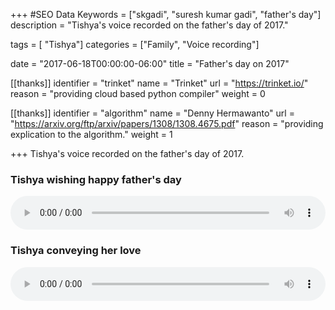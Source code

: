 +++
#SEO Data
Keywords = ["skgadi", "suresh kumar gadi", "father's day"]
description = "Tishya's voice recorded on the father's day of 2017."

tags = [ "Tishya"]
categories = ["Family", "Voice recording"]

date = "2017-06-18T00:00:00-06:00"
title = "Father's day on 2017"

[[thanks]]
	identifier = "trinket"
	name = "Trinket"
	url = "https://trinket.io/"
	reason = "providing cloud based python compiler"
	weight = 0

[[thanks]]
	identifier = "algorithm"
	name = "Denny Hermawanto"
	url = "https://arxiv.org/ftp/arxiv/papers/1308/1308.4675.pdf"
	reason = "providing explication to the algorithm."
	weight = 1


+++
Tishya's voice recorded on the father's day of 2017.

### Tishya wishing happy father's day
<audio controls style="width: 100%">
 <source src="/audio/20170618-101205-tishya-voice.ogg"
         type='audio/ogg; codecs=vorbis'>
</audio>

### Tishya conveying her love
<audio controls style="width: 100%">
 <source src="/audio/20170618-101245-tishya-voice.ogg"
         type='audio/ogg; codecs=vorbis'>
</audio>
